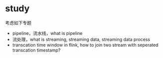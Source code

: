 # study
考虑如下专题
- pipeline，流水线，what is pipeline
- 流处理，what is streaming, streaming data, streaming data process
- transcation time window in flink, how to join two stream with seperated transcation timestamp?
